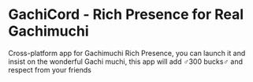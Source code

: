 # GachiCord - Rich Presence for Real Gachimuchi

Cross-platform app for Gachimuchi Rich Presence, you can launch it and insist on the wonderful Gachi muchi, this app will add ♂300 bucks♂ and respect from your friends
